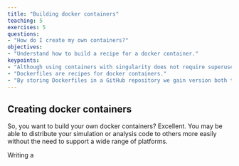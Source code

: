 ```yaml
---
title: "Building docker containers"
teaching: 5
exercises: 5
questions:
- "How do I create my own containers?"
objectives:
- "Understand how to build a recipe for a docker container."
keypoints:
- "Although using containers with singularity does not require superuser privileges, creating containers still does."
- "Dockerfiles are recipes for docker containers."
- "By storing Dockerfiles in a GitHub repository we gain version both tracking and cloud building."
---
```


## Creating docker containers

So, you want to build your own docker containers? Excellent. You may be able
to distribute your simulation or analysis code to others more easily without
the need to support a wide range of platforms.

Writing a
